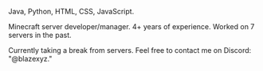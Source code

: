 Java, Python, HTML, CSS, JavaScript.

Minecraft server developer/manager.
4+ years of experience.
Worked on 7 servers in the past.

Currently taking a break from servers.
Feel free to contact me on Discord: "@blazexyz."

<!--
**BlazeXYZ/BlazeXYZ** is a ✨ _special_ ✨ repository because its `README.md` (this file) appears on your GitHub profile.

Here are some ideas to get you started:

- 🔭 I’m currently working on ...
- 🌱 I’m currently learning ...
- 👯 I’m looking to collaborate on ...
- 🤔 I’m looking for help with ...
- 💬 Ask me about ...
- 📫 How to reach me: ...
- 😄 Pronouns: ...
- ⚡ Fun fact: ...
-->
